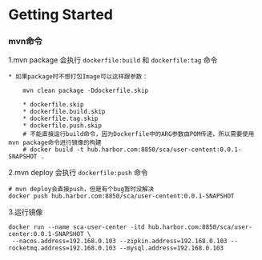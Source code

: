 # Getting Started

### mvn命令

1.mvn package 会执行 ```dockerfile:build``` 和 ```dockerfile:tag``` 命令

    * 如果package时不想打包Image可以这样跟参数：
```
    mvn clean package -Ddockerfile.skip
    
    * dockerfile.skip	
    * dockerfile.build.skip
    * dockerfile.tag.skip	
    * dockerfile.push.skip
    # 不能直接运行build命令，因为Dockerfile中的ARG参数由POM传递，所以需要使用mvn package命令进行镜像的构建
    # docker build -t hub.harbor.com:8850/sca/user-centent:0.0.1-SNAPSHOT .	
```

2.mvn deploy 会执行 ``dockerfile:push`` 命令
```
# mvn deploy会直接push，但是有个bug暂时没解决
docker push hub.harbor.com:8850/sca/user-centent:0.0.1-SNAPSHOT
```

3.运行镜像
```
docker run --name sca-user-center -itd hub.harbor.com:8850/sca/user-center:0.0.1-SNAPSHOT \
 --nacos.address=192.168.0.103 --zipkin.address=192.168.0.103 --rocketmq.address=192.168.0.103 --mysql.address=192.168.0.103
```